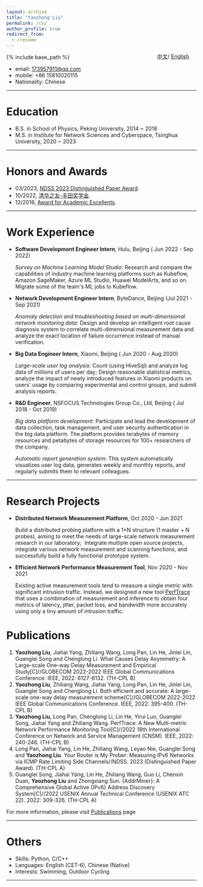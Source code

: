 ```yaml
---
layout: archive
title: "Yaozhong Liu"
permalink: /cv/
author_profile: true
redirect_from:
  - /resume
---
```


{% include base_path %}


<style>
  .language-switch {
    position: absolute;
    top: -35px;
    right: 20px;
  }
</style>

<div style="position: relative;">
  <div class="language-switch">
  <a href="/cn/">中文</a>/
  <a href="/">English</a>
</div>
</div>

* email: 173957911@qq.com
* mobile: +86 15810020115
* Nationality: Chinese

***

Education
======
* B.S. in School of Physics, Peking University, 2014 ~ 2018
* M.S. in Institute for Network Sciences and Cyberspace, Tsinghua University, 2020 ~ 2023

***

Honors and Awards
=====
* 03/2023, [NDSS 2023 Distinguished Paper Award](https://Yiu-chung.github.io/files/ndss23-distinguished-award.pdf).
* 10/2022, [清华之友-丰田奖学金](https://Yiu-chung.github.io/files/thu_award.jpg).
* 12/2016, [Award for Academic Excellents](https://Yiu-chung.github.io/files/pku_award.jpg).

***

Work Experience
======
* **Software Development Engineer Intern**, Hulu, Beijing (
Jun 2022 - Sep 2022)

  *Survey on Machine Learning Model Studio*: Research and compare the capabilities of industry machine learning platforms such as Kubeflow, Amazon SageMaker, Azure ML Studio, Huawei ModelArts, and so on. Migrate some of the team's ML jobs to Kubeflow.

* **Network Development Engineer Intern**, ByteDance, Beijing (Jul 2021 - Sep 2021)

  *Anomaly detection and troubleshooting based on multi-dimensional network monitoring data*: Design and develop an intelligent root cause diagnosis system to correlate multi-dimensional measurement data and analyze the exact location of failure occurrence instead of manual verification.

* **Big Data Engineer Intern**, Xiaomi, Beijing (
Jun 2020 - Aug 2020)

  *Large-scale user log analysis*: Count (using HiveSql) and analyze log data of millions of users per day; Design reasonable statistical metrics, analyze the impact of newly introduced features in Xiaomi products on users' usage by comparing experimental and control groups, and submit analysis reports.

* **R&D Engineer**, NSFOCUS Technologies Group Co., Ltd, Beijing (
Jul 2018 - Oct 2019)

  *Big data platform development*: Participate and lead the development of data collection, task management, and user security authentication in the big data platform. The platform provides terabytes of memory resources and petabytes of storage resources for 100+ researchers of the company.

  *Automatic report generation system*: This system automatically visualizes user log data, generates weekly and monthly reports, and regularly submits them to relevant colleagues.

***

Research Projects
======
* **Distributed Network Measurement Platform**, Oct 2020 - Jun 2021
  
  Build a distributed probing platform with a 1+N structure (1 master + N probes), aiming to meet the needs of large-scale network measurement research in our laboratory;  Integrate multiple open source projects, integrate various network measurement and scanning functions, and successfully build a fully functional prototype system.

* **Efficient Network Performance Measurement Tool**, 
Nov 2020 - Nov 2021

  Existing active measurement tools tend to measure a single metric with significant intrusion traffic. Instead, we designed a new tool [PerfTrace](https://github.com/Yiu-chung/PerfTrace) that uses a combination of measurement and inference to obtain four metrics of latency, jitter, packet loss, and bandwidth more accurately using only a tiny amount of intrusion traffic.


Publications
======
1. **Yaozhong Liu**, Jiahai Yang, Zhiliang Wang, Long Pan, Lin He, Jinlei Lin, Guanglei Song and Chenglong Li. What Causes Delay Asymmetry: A Large-scale One-way Delay Measurement and Empirical Study[C]//GLOBECOM 2022-2022 IEEE Global Communications Conference. IEEE, 2022: 6127-6132. (TH-CPL B)
2. **Yaozhong Liu**, Zhiliang Wang, Jiahai Yang, Long Pan, Lin He, Jinlei Lin, Guanglei Song and Chenglong Li. Both efficient and accurate: A large-scale one-way delay measurement scheme[C]//GLOBECOM 2022-2022 IEEE Global Communications Conference. IEEE, 2022: 395-400. (TH-CPL B)
3. **Yaozhong Liu**, Long Pan, Chenglong Li, Lin He, Yirui Luo, Guanglei Song, Jiahai Yang and Zhiliang Wang. PerfTrace: A New Multi-metric Network Performance Monitoring Tool[C]//2022 18th International Conference on Network and Service Management (CNSM). IEEE, 2022: 240-246. (TH-CPL B)
4. Long Pan, Jiahai Yang, Lin He, Zhiliang Wang, Leyao Nie, Guanglei Song and **Yaozhong Liu**. Your Router is My Prober: Measuring IPv6 Networks via ICMP Rate Limiting Side Channels//NDSS. 2023 (Distinguished Paper Award). (TH-CPL A)
5. Guanglei Song, Jiahai Yang, Lin He, Zhiliang Wang, Guo Li, Chenxin Duan, **Yaozhong Liu** and Zhongxiang Sun. {AddrMiner}: A Comprehensive Global Active {IPv6} Address Discovery System[C]//2022 USENIX Annual Technical Conference (USENIX ATC 22). 2022: 309-326. (TH-CPL A)

For more information, please visit [Publications](https://yiu-chung.github.io/publications/) page

***

Others
======
* Skills: Python, C/C++
* Languages: English (CET-6), Chinese (Native)
* Interests: Swimming, Outdoor Cycling

***


